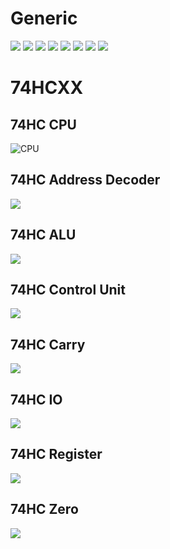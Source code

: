 
# Generic

![](generic/CPU.png)
![](generic/Address%20Decoder.png)
![](generic/ALU.png)
![](generic/Control%20Unit.png)
![](generic/Instruction%20Decoder.png)
![](generic/Io.png)
![](generic/PC.png)
![](generic/Register.png)

# 74HCXX

## 74HC CPU
![CPU](74xx/CPU.png)

## 74HC Address Decoder
![](74xx/Address%20Decoder.png)

## 74HC ALU
![](74xx/ALU.png)

## 74HC Control Unit
![](74xx/Control%20Unit.png)

## 74HC Carry
![](74xx/Carry.png)

## 74HC IO
![](74xx/Io.png)

## 74HC Register
![](74xx/Register.png)

## 74HC Zero
![](74xx/Zero.png)


